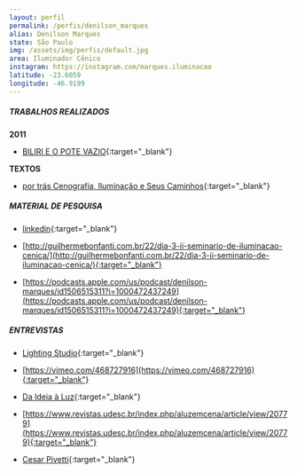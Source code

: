 ```yaml
---
layout: perfil
permalink: /perfis/denilson_marques
alias: Denilson Marques
state: São Paulo
img: /assets/img/perfis/default.jpg
area: Iluminador Cênico
instagram: https://instagram.com/marques.iluminacao
latitude: -23.6059
longitude: -46.9199
---
```


##### **TRABALHOS REALIZADOS**

**2011**

- [BILIRI E O POTE VAZIO](https://www.youtube.com/watch?v=VN5q6M6XMf0){:target="_blank"}

**TEXTOS**

- [por trás Cenografia, Iluminação e Seus Caminhos](https://silo.tips/download/por-tras-cenografia-iluminaao-e-seus-caminho){:target="_blank"}

##### **MATERIAL DE PESQUISA**

- [linkedin](https://www.linkedin.com/in/denilson-marques-b7088985/?originalSubdomain=br){:target="_blank"}

- [http://guilhermebonfanti.com.br/22/dia-3-ii-seminario-de-iluminacao-cenica/](http://guilhermebonfanti.com.br/22/dia-3-ii-seminario-de-iluminacao-cenica/){:target="_blank"}

- [https://podcasts.apple.com/us/podcast/denilson-marques/id1506515311?i=1000472437249](https://podcasts.apple.com/us/podcast/denilson-marques/id1506515311?i=1000472437249){:target="_blank"}

##### **ENTREVISTAS**

- [Lighting Studio](https://culturaemcasa.com.br/video/lighting-studio-denilson-marques/){:target="_blank"}

- [https://vimeo.com/468727916](https://vimeo.com/468727916){:target="_blank"}

- [Da Ideia à Luz](https://www.youtube.com/watch?v=GzHw9T4HBHY){:target="_blank"}

- [https://www.revistas.udesc.br/index.php/aluzemcena/article/view/20779](https://www.revistas.udesc.br/index.php/aluzemcena/article/view/20779){:target="_blank"}

- [Cesar Pivetti](https://www.youtube.com/watch?v=17_11wb_ACM){:target="_blank"}
